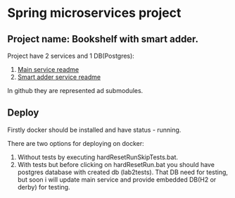 # Spring microservices project

## Project name: Bookshelf with smart adder.

Project have 2 services and 1 DB(Postgres):
1) [Main service readme](https://github.com/VBurmistr/lab2/blob/main/Readme.md)
2) [Smart adder service readme](https://github.com/VBurmistr/lab3/blob/main/README.MD)

In github they are represented ad submodules.

## Deploy
Firstly docker should be installed and have status - running.

There are two options for deploying on docker:
1) Without tests by executing hardResetRunSkipTests.bat.
2) With tests but before clicking on hardResetRun.bat you 
should have postgres database with created db (lab2tests).
That DB need for testing, but soon i will update main service
and provide embedded DB(H2 or derby) for testing. 
